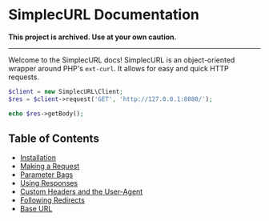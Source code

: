 # SimplecURL Documentation

**This project is archived. Use at your own caution.**

---

Welcome to the SimplecURL docs! SimplecURL is an object-oriented wrapper around PHP's `ext-curl`. It allows for easy and quick HTTP requests.

```php
$client = new SimplecURL\Client;
$res = $client->request('GET', 'http://127.0.0.1:8080/');

echo $res->getBody();
```

## Table of Contents

- [Installation](installation.md)
- [Making a Request](making-a-request.md)
- [Parameter Bags](parameter-bags.md)
- [Using Responses](using-responses.md)
- [Custom Headers and the User-Agent](custom-headers-and-the-user-agent.md)
- [Following Redirects](following-redirects.md)
- [Base URL](base-url.md)
